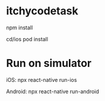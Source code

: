 # itchycodetask

npm install 

cd/ios pod install

# Run on simulator 

iOS: npx react-native run-ios

Android: npx react-native run-android
